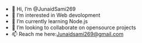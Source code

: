 - 👋 Hi, I’m @JunaidSami269
- 👀 I’m interested in Web devolopment
- 🌱 I’m currently learning Node.js
- 💞️ I’m looking to collaborate on opensource projects
- 📫 Reach me here:Junaidsami269@gmail.com

<!---
JunaidSami269/JunaidSami269 is a ✨ special ✨ repository because its `README.md` (this file) appears on your GitHub profile.
You can click the Preview link to take a look at your changes.
--->
